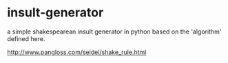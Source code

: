 # insult-generator
a simple shakespearean insult generator in python based on the 'algorithm' defined here. 

http://www.pangloss.com/seidel/shake_rule.html


